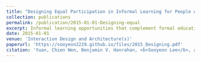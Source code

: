 ```yaml
---
title: "Designing Equal Participation in Informal Learning for People with Visual Impairment"
collection: publications
permalink: /publication/2015-01-01-Designing-equal
excerpt: Informal learning opportunities that complement formal education with diversity and flexibility are abundant in our daily lives. While sighted people take advantage of such learning and may take it for granted, people with visual impairment are sometimes excluded, due to their sight loss, from accessing informal learning, social interaction, and civic engagement. In this sense, they are not equal participants in the highly visual, sighted world. This paper investigates the needs of people with visual impairment, identifies issues, and suggests a direction to support equal participation. We propose four environment scenarios, grounded in our field work, to describe how to support learning and interaction in a sighted world. We discuss how design implications derived from our scenario-based analysis can help guide technological interventions.
date: 2015-01-01
venue: 'Interaction Design and Architecture(s)'
paperurl: 'https://sooyeon2229.github.io/files/2015_Designing.pdf'
citation: 'Yuan, Chien Wen, Benjamin V. Hanrahan, <b>Sooyeon Lee</b>, and John M. Carroll. "Designing Equal Participation in Informal Learning for People with Visual Impairment." IxD&A 27 (2015): 93-106.'
---
```


